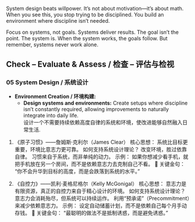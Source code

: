 System design beats willpower. It’s not about motivation—it’s about math. When you see this, you stop trying to be disciplined. You build an environment where discipline isn’t needed.

Focus on systems, not goals. Systems deliver results. The goal isn’t the point. The system is. When the system works, the goals follow. But remember, systems never work alone.


## Check – Evaluate & Assess / 检查 – 评估与检视

### 05 System Design / 系统设计  
- **Environment Creation / 环境构建:**  
  - **Design systems and environments:** Create setups where discipline isn’t constantly required, allowing improvements to naturally integrate into daily life.  
    设计一个不需要持续依赖高度自律的系统和环境，使改进能够自然融入日常生活.

1. 《原子习惯》——詹姆斯·克利尔（James Clear）
核心思想： 系统比目标更重要，环境比意志力更可靠。
如何支持系统设计理论？
改变环境，胜过依靠自律。
习惯来自于系统，而非单纯的动力。
示例： 如果你想减少看手机，就把手机放在另一个房间，而不是依赖意志力去克制自己不看。
📌 关键金句： “你不会升华到目标的高度，而是会跌落到系统的水平。”

2. 《自控力》——凯利·麦格尼格尔（Kelly McGonigal）
核心思想： 意志力是有限资源，真正的自控力来自于精心设计的环境。
如何支持系统设计理论？
意志力会消耗殆尽，但系统可以持续运作。
利用“预承诺”（Precommitment）来减少依赖意志力。
示例： 设定自动储蓄计划，而不是依赖自己每个月手动存钱。
📌 关键金句： “最聪明的做法不是抵制诱惑，而是避免诱惑。”
